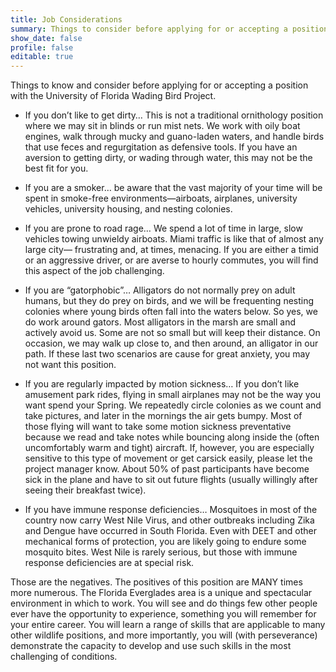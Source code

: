 ```yaml
---
title: Job Considerations
summary: Things to consider before applying for or accepting a position
show_date: false
profile: false
editable: true
---
```


Things to know and consider before applying for or accepting a position with the University of Florida Wading Bird Project.

* If you don’t like to get dirty… This is not a traditional ornithology position where we may sit in blinds or run mist nets. We work with oily boat engines, walk through mucky and guano-laden waters, and handle birds that use feces and regurgitation as defensive tools. If you have an aversion to getting dirty, or wading through water, this may not be the best fit for you.
 
* If you are a smoker… be aware that the vast majority of your time will be spent in smoke-free environments—airboats, airplanes, university vehicles, university housing, and nesting colonies. 

* If you are prone to road rage… We spend a lot of time in large, slow vehicles towing unwieldy airboats. Miami traffic is like that of almost any large city— frustrating and, at times, menacing. If you are either a timid or an aggressive driver, or are averse to hourly commutes, you will find this aspect of the job challenging.

* If you are “gatorphobic”… Alligators do not normally prey on adult humans, but they do prey on birds, and we will be frequenting nesting colonies where young birds often fall into the waters below. So yes, we do work around gators. Most alligators in the marsh are small and actively avoid us. Some are not so small but will keep their distance. On occasion, we may walk up close to, and then around, an alligator in our path. If these last two scenarios are cause for great anxiety, you may not want this position.

*	If you are regularly impacted by motion sickness… If you don’t like amusement park rides, flying in small airplanes may not be the way you want spend your Spring. We repeatedly circle colonies as we count and take pictures, and later in the mornings the air gets bumpy. Most of those flying will want to take some motion sickness preventative because we read and take notes while bouncing along inside the (often uncomfortably warm and tight) aircraft. If, however, you are especially sensitive to this type of movement or get carsick easily, please let the project manager know. About 50% of past participants have become sick in the plane and have to sit out future flights (usually willingly after seeing their breakfast twice).

* If you have immune response deficiencies… Mosquitoes in most of the country now carry West Nile Virus, and other outbreaks including Zika and Dengue have occurred in South Florida. Even with DEET and other mechanical forms of protection, you are likely going to endure some mosquito bites. West Nile is rarely serious, but those with immune response deficiencies are at special risk.



Those are the negatives. The positives of this position are MANY times more numerous.
The Florida Everglades area is a unique and spectacular environment in which to work.
You will see and do things few other people ever have the opportunity to experience,
something you will remember for your entire career. You will learn a range of skills that
are applicable to many other wildlife positions, and more importantly, you will (with
perseverance) demonstrate the capacity to develop and use such skills in the most
challenging of conditions.
